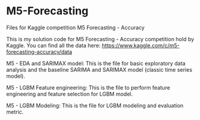 # M5-Forecasting
Files for Kaggle competition M5 Forecasting - Accuracy

This is my solution code for M5 Forecasting - Accuracy competition hold by Kaggle. You can find all the data here: https://www.kaggle.com/c/m5-forecasting-accuracy/data

M5 - EDA and SARIMAX model: This is the file for basic exploratory data analysis and the baseline SARIMA and SARIMAX model (classic time series model).

M5 - LGBM Feature engineering: This is the file to perform feature engineering and feature selection for LGBM model.

M5 - LGBM Modeling: This is the file for LGBM modeling and evaluation metric.

